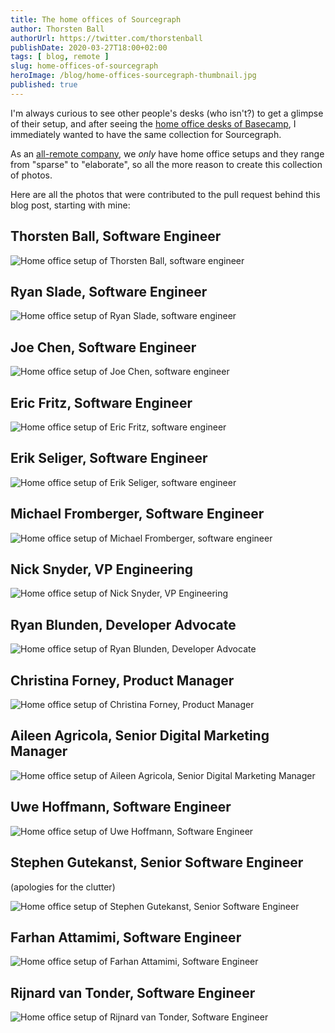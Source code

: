 ```yaml
---
title: The home offices of Sourcegraph
author: Thorsten Ball
authorUrl: https://twitter.com/thorstenball
publishDate: 2020-03-27T18:00+02:00
tags: [ blog, remote ]
slug: home-offices-of-sourcegraph
heroImage: /blog/home-offices-sourcegraph-thumbnail.jpg
published: true
---
```



I'm always curious to see other people's desks (who isn't?) to get a glimpse of their setup, and after seeing the [home office desks of Basecamp](https://m.signalvnoise.com/remote-working-the-home-office-desks-of-basecamp/), I immediately wanted to have the same collection for Sourcegraph.

As an [all-remote company](https://about.sourcegraph.com/company/remote), we _only_ have home office setups and they range from "sparse" to "elaborate", so all the more reason to create this collection of photos.

Here are all the photos that were contributed to the pull request behind this blog post, starting with mine:

## Thorsten Ball, Software Engineer

![Home office setup of Thorsten Ball, software engineer](/blog/home-office-setups/thorsten_ball.jpg)

## Ryan Slade, Software Engineer

![Home office setup of Ryan Slade, software engineer](/blog/home-office-setups/ryan_slade.jpg)

## Joe Chen, Software Engineer

![Home office setup of Joe Chen, software engineer](/blog/home-office-setups/joe_chen.jpg)

## Eric Fritz, Software Engineer

![Home office setup of Eric Fritz, software engineer](/blog/home-office-setups/eric_fritz.jpg)

## Erik Seliger, Software Engineer

![Home office setup of Erik Seliger, software engineer](/blog/home-office-setups/erik_seliger.jpg)

## Michael Fromberger, Software Engineer

![Home office setup of Michael Fromberger, software engineer](/blog/home-office-setups/michael_fromberger.jpg)

## Nick Snyder, VP Engineering

![Home office setup of Nick Snyder, VP Engineering](/blog/home-office-setups/nick_snyder.jpg)

## Ryan Blunden, Developer Advocate

<!--I do a lot of screencasts and livestreams, hence the microphone, camera, and light. You might think the light is overkill, but it helps you look a lot more healthy and human when it's 4am Australian time.-->

![Home office setup of Ryan Blunden, Developer Advocate](/blog/home-office-setups/ryan_blunden.jpg)

## Christina Forney, Product Manager

![Home office setup of Christina Forney, Product Manager](/blog/home-office-setups/christina_forney.jpg)

## Aileen Agricola, Senior Digital Marketing Manager

![Home office setup of Aileen Agricola, Senior Digital Marketing Manager](/blog/home-office-setups/aileen_agricola.jpg)

## Uwe Hoffmann, Software Engineer

![Home office setup of Uwe Hoffmann, Software Engineer](/blog/home-office-setups/uwe_hoffmann.jpg)

## Stephen Gutekanst, Senior Software Engineer

(apologies for the clutter)

![Home office setup of Stephen Gutekanst, Senior Software Engineer](https://storage.googleapis.com/sourcegraph-assets/about.sourcegraph.com/blog/home-office-setups/stephen_gutekanst.gif)

## Farhan Attamimi, Software Engineer

![Home office setup of Farhan Attamimi, Software Engineer](https://storage.cloud.google.com/sourcegraph-assets/about.sourcegraph.com/blog/home-office-setups/Farhan_Home_Office.JPG)

## Rijnard van Tonder, Software Engineer

![Home office setup of Rijnard van Tonder, Software Engineer](https://storage.cloud.google.com/sourcegraph-assets/about.sourcegraph.com/blog/home-office-setups/rijnard_van_tonder.jpg)
